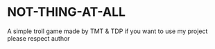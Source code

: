 # NOT-THING-AT-ALL
A simple troll game made by TMT &amp; TDP
if you want to use my project please respect author 
